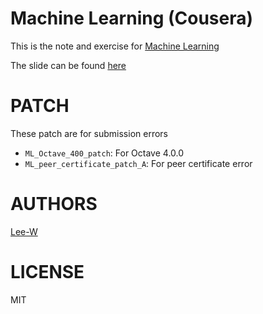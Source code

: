 # Machine Learning (Cousera)
This is the note and exercise for [Machine Learning](https://www.coursera.org/learn/machine-learning)

The slide can be found [here](https://class.coursera.org/ml-005/lecture)

# PATCH
These patch are for submission errors

- `ML_Octave_400_patch`: For Octave 4.0.0
- `ML_peer_certificate_patch_A`: For peer certificate error

# AUTHORS
[Lee-W](https://github.com/Lee-W/)

# LICENSE
MIT


